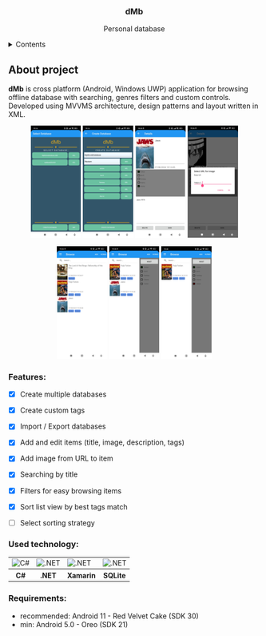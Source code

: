 <p align="center">
  <img width="64" alt="" src="">
</p>
<h3 align="center">dMb</h3>
<p align="center">Personal database</p>

<details>
  <summary>Contents</summary>
  <ol>
    <li><a href="#About-project">About project</a></li>
    <ul>
      <li><a href="#Features">Features</a></li>
      <li><a href="#Used-technology">Used technology</a></li>
      <li><a href="#Requirements">Requirements</a></li>
    </ul>
    <li><a href="#Installation">Installation</a></li>
    <li><a href="#License">License</a></li>
  </ol>
</details>


## About project
**dMb** is cross platform (Android, Windows UWP) application for browsing offline database with searching, genres filters and custom controls. Developed using MVVMS architecture, design patterns and layout written in XML.

<p align="center">
  <img width="20%" alt="Select Database" src="Screenshots/SelectDB.jpg">
  <img width="20%" alt="Create Database" src="Screenshots/CreateDB.jpg">
  <img width="20%" alt="Item Details" src="Screenshots/Details.jpg">
  <img width="20%" alt="Change Image URL" src="Screenshots/URLImage.jpg">
</p>
<p align="center">
  <img width="20%" alt="List View" src="Screenshots/ListView.jpg">
  <img width="20%" alt="Filtered List View" src="Screenshots/ListView_filters1.jpg">
  <img width="20%" alt="Filtered List View" src="Screenshots/ListView_filters2.jpg">
</p>


### Features:
- [x] Create multiple databases
- [x] Create custom tags
- [x] Import / Export databases
- [x] Add and edit items (title, image, description, tags)
- [x] Add image from URL to item
- [x] Searching by title
- [x] Filters for easy browsing items
- [x] Sort list view by best tags match
- [ ] Select sorting strategy


### Used technology:
<table>
  <tr>
    <td><img width="60px" alt="C#" src="https://cdn.jsdelivr.net/gh/devicons/devicon@latest/icons/csharp/csharp-original.svg"></td>
    <td><img width="60px" alt=".NET" src="https://cdn.jsdelivr.net/gh/devicons/devicon@latest/icons/dot-net/dot-net-plain-wordmark.svg"></td>
    <td><img width="60px" alt=".NET" src="https://cdn.jsdelivr.net/gh/devicons/devicon@latest/icons/xamarin/xamarin-original.svg"></td>
    <td><img width="60px" alt=".NET" src="https://cdn.jsdelivr.net/gh/devicons/devicon@latest/icons/sqlite/sqlite-original.svg"></td>
  </tr>
  <tr>
    <th>C#</th>
    <th>.NET</th>
    <th>Xamarin</th>
    <th>SQLite</th>
  </tr>
</table>


### Requirements:
<ul>
  <li>recommended: Android 11 - Red Velvet Cake (SDK 30)</li>
  <li>min: Android 5.0 - Oreo (SDK 21)</li>
</ul>

<!--
## Installation
TBA


## License
TBA -->
